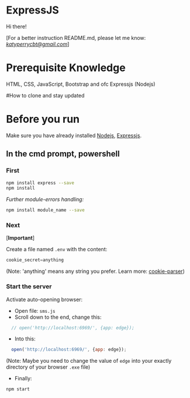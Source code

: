 # ExpressJS
Hi there! 

[For a better instruction README.md, please let me know: *katyperrycbt@gmail.com*]

# Prerequisite Knowledge
HTML, CSS, JavaScript, Bootstrap and ofc Expressjs (Nodejs)

#How to clone and stay updated



# Before you run

Make sure you have already installed [Nodejs](https://docs.npmjs.com/downloading-and-installing-node-js-and-npm), [Expressjs](http://expressjs.com/).

## In the cmd prompt, powershell
### First 
```bash
npm install express --save
npm install
```
*Further module-errors handling:*
```bash
npm install module_name --save
```
### Next 
[**Important**] 

Create a file named `.env` with the content: 
```javascript
cookie_secret=anything
```

(Note: 'anything' means any string you prefer. Learn more: [cookie-parser](https://www.npmjs.com/package/cookie-parser))

### Start the server
Activate auto-opening browser:
* Open file: `sms.js`
* Scroll down to the end, change this:
```javascript
  // open('http://localhost:6969/', {app: edge});
```
* Into this:
```javascript
  open('http://localhost:6969/', {app: edge});
```
(Note: Maybe you need to change the value of `edge` into your exactly directory of your browser `.exe` file)
* Finally:
```bash
npm start
```
